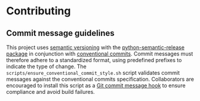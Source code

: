 # Contributing

## Commit message guidelines

This project uses [semantic versioning](https://semver.org/) with
the [python-semantic-release package](https://python-semantic-release.readthedocs.io/en/latest)
in conjunction with [conventional commits](https://www.conventionalcommits.org/en/v1.0.0/). Commit
messages must therefore adhere to a standardized format, using predefined prefixes to indicate the
type of change. The `scripts/ensure_conventional_commit_style.sh` script validates commit messages
against the conventional commits specification. Collaborators are encouraged to install this script
as a [Git commit message hook](https://git-scm.com/book/ms/v2/Customizing-Git-Git-Hooks) to ensure
compliance and avoid build failures.
